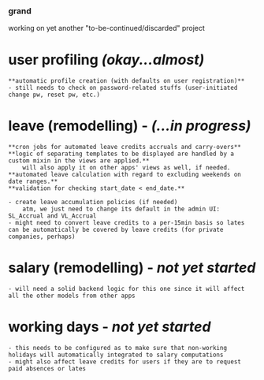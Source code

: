 ### grand
working on yet another "to-be-continued/discarded" project

# user profiling *(okay...almost)*
	**automatic profile creation (with defaults on user registration)**
	- still needs to check on password-related stuffs (user-initiated change pw, reset pw, etc.)

# leave (remodelling) - ***(...in progress)***
	**cron jobs for automated leave credits accruals and carry-overs**
	**logic of separating templates to be displayed are handled by a custom mixin in the views are applied.**
		will also apply it on other apps' views as well, if needed.
	**automated leave calculation with regard to excluding weekends on date ranges.**
	**validation for checking start_date < end_date.**

	- create leave accumulation policies (if needed)
 		atm, we just need to change its default in the admin UI: SL_Accrual and VL_Accrual
	- might need to convert leave credits to a per-15min basis so lates can be automatically be covered by leave credits (for private companies, perhaps)
	

# salary (remodelling) - *not yet started*
	- will need a solid backend logic for this one since it will affect all the other models from other apps

# working days - *not yet started*
	- this needs to be configured as to make sure that non-working holidays will automatically integrated to salary computations
	- might also affect leave credits for users if they are to request paid absences or lates

